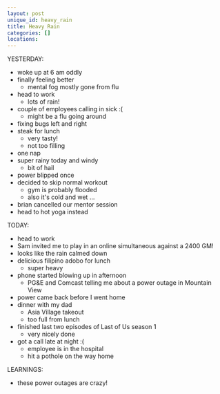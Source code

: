 ```yaml
---
layout: post
unique_id: heavy_rain
title: Heavy Rain
categories: []
locations: 
---
```


YESTERDAY:
* woke up at 6 am oddly
* finally feeling better
  * mental fog mostly gone from flu
* head to work
  * lots of rain!
* couple of employees calling in sick :(
  * might be a flu going around
* fixing bugs left and right
* steak for lunch
  * very tasty!
  * not too filling
* one nap
* super rainy today and windy
  * bit of hail
* power blipped once
* decided to skip normal workout
  * gym is probably flooded
  * also it's cold and wet ...
* brian cancelled our mentor session
* head to hot yoga instead

TODAY:
* head to work
* Sam invited me to play in an online simultaneous against a 2400 GM!
* looks like the rain calmed down
* delicious filipino adobo for lunch
  * super heavy
* phone started blowing up in afternoon
  * PG&E and Comcast telling me about a power outage in Mountain View
* power came back before I went home
* dinner with my dad
  * Asia Village takeout
  * too full from lunch
* finished last two episodes of Last of Us season 1
  * very nicely done
* got a call late at night :(
  * employee is in the hospital
  * hit a pothole on the way home

LEARNINGS:
* these power outages are crazy!
